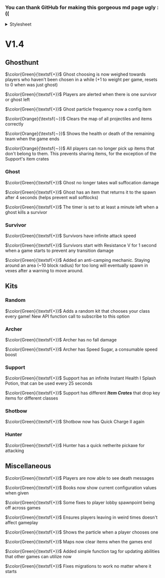 
### You can thank GitHub for making this gorgeous md page ugly :((

<details>
    <summary>Stylesheet</summary>
<style>
    .plus {
        color: green
    }
    .minus {
        color: red
    }
    .plus_background {
        background-color: green;
    }
    .avg_background {
        background-color: rgba(128, 128, 128, 0.5)
    }
    .minus_background {
        background-color: rgba(255, 0, 0, 0.5)
    }
    .img-span {
        padding-top: 0em;
        padding-bottom: 0.1em;
    }
    img {
        width: 1.1em;
        height: 1.1em;
        margin-bottom: -0.2em;
        image-rendering: pixelated;
    }
    .ghost-img {
        width: 1em;
        height: 1em;
        margin-left: 0.15em;
        margin-right: 0.15em;
    }
    .heart-img {
        width: 1em;
        height: 1em;
    }
</style>
</details>

# V1.4

## Ghosthunt

$\color{Green}{\textsf{+}}$ Ghost choosing is now weighed towards players who haven't been chosen in a while (+1 to weight per game, resets to 0 when was just ghost)

$\color{Green}{\textsf{+}}$ Players are alerted when there is one survivor or ghost left

$\color{Green}{\textsf{+}}$ Ghost particle frequency now a config item

$\color{Orange}{\textsf{∼}}$ Clears the map of all projectiles and items correctly 

$\color{Orange}{\textsf{∼}}$ Shows the health or death of the remaining team when the game ends 

$\color{Orange}{\textsf{∼}}$ All players can no longer pick up items that don't belong to them. This prevents sharing items, for the exception of the Support's item crates

### Ghost

$\color{Green}{\textsf{+}}$ Ghost no longer takes wall suffocation damage

$\color{Green}{\textsf{+}}$ Ghost has an item that returns it to the spawn after 4 seconds (helps prevent wall softlocks)

$\color{Green}{\textsf{+}}$ The timer is set to at least a minute left when a ghost kills a survivor

### Survivor

$\color{Green}{\textsf{+}}$ Survivors have infinite attack speed

$\color{Green}{\textsf{+}}$ Survivors start with Resistance V for 1 second when a game starts to prevent any transition damage

$\color{Green}{\textsf{+}}$ Added an anti-camping mechanic. Staying around an area (~10 block radius) for too long will eventually spawn in vexes after a warning to move around.

## Kits

### Random

$\color{Green}{\textsf{+}}$ Adds a random kit that chooses your class every game! New API function call to subscribe to this option<br/>

### Archer

$\color{Green}{\textsf{+}}$ Archer has no fall damage<br/>

$\color{Green}{\textsf{+}}$ Archer has Speed Sugar, a consumable speed boost<br/>

### Support

$\color{Green}{\textsf{+}}$ Support has an infinite Instant Health I Splash Potion, that can be used every 25 seconds<br/>

$\color{Green}{\textsf{+}}$ Support has different **_Item Crates_** that drop key items for different classes<br/>

### Shotbow

$\color{Green}{\textsf{+}}$ Shotbow now has Quick Charge II again<br/>

### Hunter

$\color{Green}{\textsf{+}}$ Hunter has a quick netherite pickaxe for attacking<br/>

## Miscellaneous

$\color{Green}{\textsf{+}}$ Players are now able to see death messages

$\color{Green}{\textsf{+}}$ Books now show current configuration values when given

$\color{Green}{\textsf{+}}$ Some fixes to player lobby spawnpoint being off across games

$\color{Green}{\textsf{+}}$ Ensures players leaving in weird times doesn't affect gameplay

$\color{Green}{\textsf{+}}$ Shows the particle when a player chooses one

$\color{Green}{\textsf{+}}$ Maps now clear items when the games end

$\color{Green}{\textsf{+}}$ Added simple function tag for updating abilities that other games can utilize now

$\color{Green}{\textsf{+}}$ Fixes migrations to work no matter where it starts

